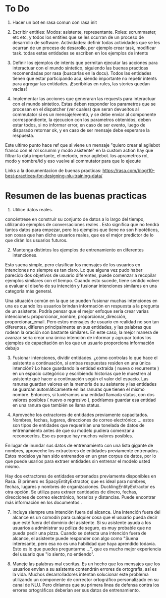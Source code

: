 # To Do

1. Hacer un bot en rasa comun con rasa init
2. Escribir entities: 
    Modos: asistente, representante. Roles: scrummaster, etc etc, y todos los entities que se les ocurran de un proceso de desarrollo de software.
    Actividades: definir todas actividades que se les ocurran de un proceso de desarollo, por ejemplo crear task, modificar task. todas estas entidades se escriben en los ejemplos de intents

3. Definir los ejemplos de intents que permitan ejecutar las acciones para interactuar con el mundo sintetico, siguiendo las buenas practicas recomendadas por rasa (buscarlas en la docu). Todos las entidades tienen que estar participando aca, siendo importante no repetir intents para agregar las entidades.  ¡Escribirlas en rules, las stories quedan vacias!

4. Implementar las acciones que generaran las requests para interactuar con el mundo sintetico. Estas deben responder los parametros que se procesan en el dispatcher (ver cuales) que seran devueltos al commutator si es un mensaje/evento, y  se debe enviar al componente correspondiente, la ejecucion con los parametros obtenidos, deben estar todos, si no informar error, en caso de ser evento, luego de disparado retornar ok, y en caso de ser mensaje debe esperarse la respuesta.

Este ultimo punto hace ref que si viene un mensaje "quiero crear al agilebot franco con el rol scrumm y modo asistente" en la custom action hay que filtrar la data importante, el metodo, crear agilebot. los aprametros rol, modo y nombre/id y eso vuelve al commutator para que lo ejecute


Links a la documentacion de buenas practicas:
https://rasa.com/blog/10-best-practices-for-designing-nlu-training-data/

# Resumen de las buenas practicas
1. Utilice datos reales.

concéntrese en construir su conjunto de datos a lo largo del tiempo, utilizando ejemplos de conversaciones reales . Esto significa que no tendrá tantos datos para empezar, pero los ejemplos que tiene no son hipotéticos, son cosas que han dicho usuarios reales, que es el mejor predictor de lo que dirán los usuarios futuros.

2. Mantenga distintos los ejemplos de entrenamiento en diferentes intenciones.

Esto suena simple, pero clasificar los mensajes de los usuarios en intenciones no siempre es tan claro. Lo que alguna vez pudo haber parecido dos objetivos de usuario diferentes, puede comenzar a recopilar ejemplos similares con el tiempo. Cuando esto sucede, tiene sentido volver a evaluar el diseño de su intención y fusionar intenciones similares en una categoría más general.

Una situación común en la que se pueden fusionar muchas intenciones en una es cuando los usuarios brindan información en respuesta a la pregunta de un asistente. Podría pensar que el mejor enfoque sería crear varias intenciones: proporcionar_nombre, proporcionar_dirección, proporcionar_email. Pero estos mensajes de usuario en realidad no son tan diferentes, difieren principalmente en sus entidades, y las palabras que rodean la oración son bastante similares. En este caso, la mejor manera de avanzar sería crear una única intención de informar y agrupar todos los ejemplos de capacitación en los que un usuario proporciona información debajo

3. Fusionar intenciones, dividir entidades.
¿cómo controlas lo que hace el asistente a continuación, si ambas respuestas residen en una única intención? Lo hace guardando la entidad extraída ( nueva o recurrente ) en un espacio categórico y escribiendo historias que le muestren al asistente qué hacer a continuación según el valor del espacio. Las ranuras guardan valores en la memoria de su asistente y las entidades se guardan automáticamente en las ranuras que tienen el mismo nombre. Entonces, si tuviéramos una entidad llamada status, con dos valores posibles ( nuevo o regresivo ), podríamos guardar esa entidad en una ranura que también se llama status.

6. Aproveche los extractores de entidades previamente capacitados.
Nombres, fechas, lugares, direcciones de correo electrónico ... estos son tipos de entidades que requerirían una tonelada de datos de entrenamiento antes de que su modelo pudiera comenzar a reconocerlos. Eso es porque hay muchos valores posibles.

En lugar de inundar sus datos de entrenamiento con una lista gigante de nombres, aproveche los extractores de entidades previamente entrenados. Estos modelos ya han sido entrenados en un gran corpus de datos, por lo que puede usarlos para extraer entidades sin entrenar el modelo usted mismo.

Hay dos extractores de entidades entrenados previamente disponibles en Rasa. El primero es SpacyEntityExtractor, que es ideal para nombres, fechas, lugares y nombres de organizaciones. DucklingEntityExtractor es otra opción. Se utiliza para extraer cantidades de dinero, fechas, direcciones de correo electrónico, horarios y distancias. Puede encontrar más información en los documentos .

7. Incluya siempre una intención fuera del alcance.
Una intención fuera del alcance es un comodín para cualquier cosa que el usuario pueda decir que esté fuera del dominio del asistente. Si su asistente ayuda a los usuarios a administrar su póliza de seguro, es muy probable que no pueda pedir una pizza. Cuando se detecta una intención fuera de alcance, el asistente puede responder con algo como "Suena interesante, pero esa no es una habilidad que haya aprendido todavía. Esto es lo que puedes preguntarme ...", que es mucho mejor experiencia del usuario que "lo siento, no entiendo".

8. Maneje las palabras mal escritas.
Es un hecho que los mensajes que los usuarios envían a su asistente contendrán errores de ortografía, así es la vida. Muchos desarrolladores intentan solucionar este problema utilizando un componente de corrector ortográfico personalizado en su canal de NLU. Pero diríamos que su primera línea de defensa contra los errores ortográficos deberían ser sus datos de entrenamiento.
